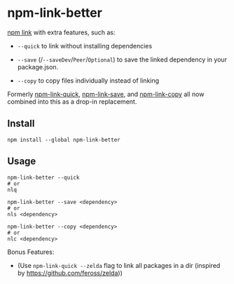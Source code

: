 # npm-link-better

[npm link] with extra features, such as:

* `--quick` to link without installing dependencies

* `--save` (/`--saveDev`/`Peer`/`Optional`) to save the linked dependency in your package.json.

* `--copy` to copy files individually instead of linking

Formerly [npm-link-quick], [npm-link-save], and [npm-link-copy] all now combined into this as a drop-in replacement.


## Install

```
npm install --global npm-link-better
```

## Usage

```
npm-link-better --quick
# or
nlq
```
```
npm-link-better --save <dependency>
# or
nls <dependency>
```
```
npm-link-better --copy <dependency>
# or
nlc <dependency>
```

Bonus Features:

* (Use `npm-link-quick --zelda` flag to link all packages in a dir (inspired by https://github.com/feross/zelda))



[npm link]: https://docs.npmjs.com/cli/link.html
[npm-link-copy]: https://github.com/laggingreflex/npm-link-copy
[npm-link-quick]: https://github.com/laggingreflex/npm-link-quick
[npm-link-save]: https://github.com/laggingreflex/npm-link-save
